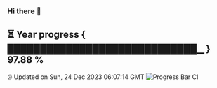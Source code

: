 ### Hi there 👋
⏳ Year progress { █████████████████████████████▁ } 97.88 %
---
⏰ Updated on Sun, 24 Dec 2023 06:07:14 GMT
![Progress Bar CI](https://github.com/Moyi321/Moyi321/workflows/Progress%20Bar%20CI/badge.svg)
